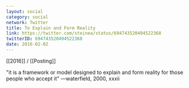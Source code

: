 ```yaml
---
layout: social
category: social
network: Twitter
title: To Explain and Form Reality
link: https://twitter.com/steinea/status/694743520494522368
twitterID: 694743520494522368
date: 2016-02-02
---
```


[[2016]] / [[Posting]]

"it is a framework or model designed to explain and form reality for those people who accept it" —waterfield, 2000, xxxii
